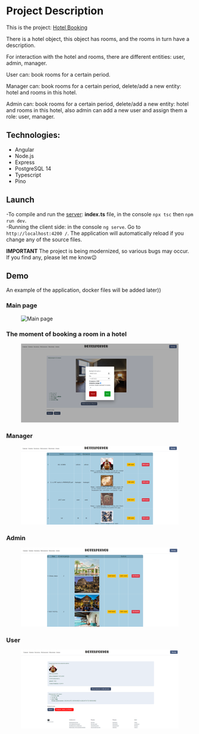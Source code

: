 # Project Description
This is the project: [Hotel Booking](https://github.com/bublik-liquidator/backend-for-Hotel) 

There is a hotel object, this object has rooms, and the rooms in turn have a description.

For interaction with the hotel and rooms, there are different entities: user, admin, manager.

User can: book rooms for a certain period.

Manager can: book rooms for a certain period, delete/add a new entity: hotel and rooms in this hotel.

Admin can: book rooms for a certain period, delete/add a new entity: hotel and rooms in this hotel, also admin can add a new user and assign them a role: user, manager.

## Technologies:
- Angular
- Node.js
- Express
- PostgreSQL 14
- Typescript
- Pino

## Launch 
-To compile and run the [server](https://github.com/bublik-liquidator/backend-for-Hotel): **index.ts** file, in the console `npx tsc` then  `npm run dev`.  
-Running the client side: in the console `ng serve`. Go to `http://localhost:4200 /`. The application will automatically reload if you change any of the source files.

**IMPORTANT**
The project is being modernized, so various bugs may occur. If you find any, please let me know😉

## Demo
An example of the application, docker files will be added later))

<h3>Main page</h3>
<figure>
  <img src="pictures/GIF/1.gif" alt="Main page">
</figure>

<h3>The moment of booking a room in a hotel</h3>
<figure>
  <img src="pictures/APP/2.png" alt="The moment of booking a room in a hotel">
</figure>

<h3>Manager</h3>
<figure>
  <img src="pictures/APP/3.png" alt="Manager">
</figure>

<h3>Admin</h3>
<figure>
  <img src="pictures/APP/4.png" alt="Admin">
</figure>

<h3>User</h3>
<figure>
  <img src="pictures/APP/6.png" alt="User">
</figure>
